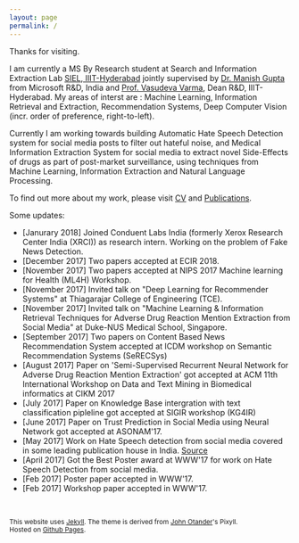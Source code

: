 ```yaml
---
layout: page
permalink: /
---
```


Thanks for visiting.

I am currently a MS By Research student at Search and Information Extraction Lab [SIEL, IIIT-Hyderabad](search.iiit.ac.in) jointly supervised by [Dr. Manish Gupta](https://www.microsoft.com/en-us/research/people/gmanish/?from=http%3A%2F%2Fresearch.microsoft.com%2Fen-us%2Fpeople%2Fgmanish%2F#) from Microsoft R&D, India and [Prof. Vasudeva Varma](https://faculty.iiit.ac.in/~vv/Home.html), Dean R&D, IIIT-Hyderabad. My areas of interst are : Machine Learning, Information Retrieval and Extraction, Recommendation Systems, Deep Computer Vision (incr. order of preference, right-to-left).

Currently I am working towards building Automatic Hate Speech Detection system for social media posts to filter out hateful noise, and Medical Information Extraction System for social media to extract novel Side-Effects of drugs as part of post-market surveillance, using techniques from Machine Learning, Information Extraction and Natural Language Processing.  

To find out more about my work, please visit [CV](/resume-final.pdf) and [Publications](/publications/).

Some updates:

* [Janurary 2018] Joined Conduent Labs India (formerly Xerox Research Center India (XRCI)) as research intern. Working on the problem of Fake News Detection.
* [December 2017] Two papers accepted at ECIR 2018.
* [November 2017] Two papers accepted at NIPS 2017 Machine learning for Health (ML4H) Workshop.
* [November 2017] Invited talk on "Deep Learning for Recommender Systems" at Thiagarajar College of Engineering (TCE). 
* [November 2017] Invited talk on "Machine Learning & Information Retrieval Techniques for Adverse Drug Reaction Mention Extraction from Social Media" at Duke-NUS Medical School, Singapore.
* [September 2017] Two papers on Content Based News Recommendation System accepted at ICDM workshop on Semantic Recommendation Systems (SeRECSys)
* [August 2017] Paper on 'Semi-Supervised Recurrent Neural Network for Adverse Drug Reaction Mention Extraction' got accepted at ACM 11th International Workshop on Data and Text Mining in Biomedical informatics at CIKM 2017
* [July 2017] Paper on Knowledge Base intergration with text classification pipleline got accepted at SIGIR workshop (KG4IR)
* [June 2017] Paper on Trust Prediction in Social Media using Neural Network got accepted at ASONAM'17.
* [May 2017] Work on Hate Speech detection from social media covered in some leading publication house in India. [Source](https://www.iiit.ac.in/news/IRELspaperonHateSpeechDetectionvotedBestPosterPresentationatWWW2017Perth/)
* [April 2017] Got the Best Poster award at WWW'17 for work on Hate Speech Detection from social media.
* [Feb 2017] Poster paper accepted in WWW'17.
* [Feb 2017] Workshop paper accepted in WWW'17.

<br/>



<small>This website uses [Jekyll](http://jekyllrb.com). The theme is derived from [John Otander](http://johnotander.com/)'s Pixyll.<br/>Hosted on [Github Pages](https://pages.github.com/).</small>
